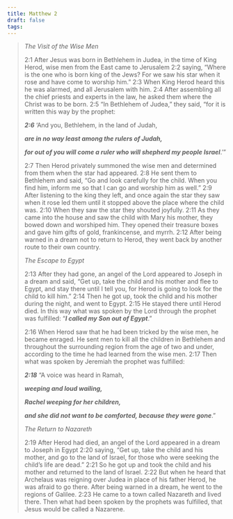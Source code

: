 ```yaml
---
title: Matthew 2
draft: false
tags:
---
```

> _The Visit of the Wise Men_
> 
> 2:1 After Jesus was born in Bethlehem in Judea, in the time of King Herod, wise men from the East came to Jerusalem 2:2 saying, “Where is the one who is born king of the Jews? For we saw his star when it rose and have come to worship him.” 2:3 When King Herod heard this he was alarmed, and all Jerusalem with him. 2:4 After assembling all the chief priests and experts in the law, he asked them where the Christ was to be born. 2:5 “In Bethlehem of Judea,” they said, “for it is written this way by the prophet:
> 
> **_2:6_** ‘And you, Bethlehem, in the land of Judah,
> 
> **_are in no way least among the rulers of Judah,_**
> 
> **_for out of you will come a ruler who will shepherd my people Israel_**.’”
> 
> 2:7 Then Herod privately summoned the wise men and determined from them when the star had appeared. 2:8 He sent them to Bethlehem and said, “Go and look carefully for the child. When you find him, inform me so that I can go and worship him as well.” 2:9 After listening to the king they left, and once again the star they saw when it rose led them until it stopped above the place where the child was. 2:10 When they saw the star they shouted joyfully. 2:11 As they came into the house and saw the child with Mary his mother, they bowed down and worshiped him. They opened their treasure boxes and gave him gifts of gold, frankincense, and myrrh. 2:12 After being warned in a dream not to return to Herod, they went back by another route to their own country.
> 
> _The Escape to Egypt_
> 
> 2:13 After they had gone, an angel of the Lord appeared to Joseph in a dream and said, “Get up, take the child and his mother and flee to Egypt, and stay there until I tell you, for Herod is going to look for the child to kill him.” 2:14 Then he got up, took the child and his mother during the night, and went to Egypt. 2:15 He stayed there until Herod died. In this way what was spoken by the Lord through the prophet was fulfilled: “**_I called my Son out of Egypt_**.”
> 
> 2:16 When Herod saw that he had been tricked by the wise men, he became enraged. He sent men to kill all the children in Bethlehem and throughout the surrounding region from the age of two and under, according to the time he had learned from the wise men. 2:17 Then what was spoken by Jeremiah the prophet was fulfilled:
> 
> **_2:18_** “A voice was heard in Ramah,
> 
> **_weeping and loud wailing,_**
> 
> **_Rachel weeping for her children,_**
> 
> **_and she did not want to be comforted, because they were gone_**.”
> 
> _The Return to Nazareth_
> 
> 2:19 After Herod had died, an angel of the Lord appeared in a dream to Joseph in Egypt 2:20 saying, “Get up, take the child and his mother, and go to the land of Israel, for those who were seeking the child’s life are dead.” 2:21 So he got up and took the child and his mother and returned to the land of Israel. 2:22 But when he heard that Archelaus was reigning over Judea in place of his father Herod, he was afraid to go there. After being warned in a dream, he went to the regions of Galilee. 2:23 He came to a town called Nazareth and lived there. Then what had been spoken by the prophets was fulfilled, that Jesus would be called a Nazarene.
